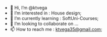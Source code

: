 - 👋 Hi, I’m @ktvega
- 👀 I’m interested in : House design;
- 🌱 I’m currently learning : SoftUni-Courses;
- 💞️ I’m looking to collaborate on ...
- 📫 How to reach me : ktvega35@gmail.com;

<!---
ktvega/ktvega is a ✨ special ✨ repository because its `README.md` (this file) appears on your GitHub profile.
You can click the Preview link to take a look at your changes.
--->
